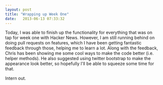 ```yaml
---
layout: post
title: "Wrapping up Week One" 
date:   2013-06-13 07:33:32
---
```


Today, I was able to finish up the functionality for everything that was on tap for week one with Hacker News. 
However, I am still running behind on doing pull requests on features, which I have been getting fantastic feedback 
through those, helping me to learn a lot. Along with the feedback, Chris has been showing me some cool ways to make the code better (i.e. helper methods). He also suggested using twitter bootstrap to make the appearance look better,
so hopefully I'll be able to squeeze some time for that.

Intern out.


